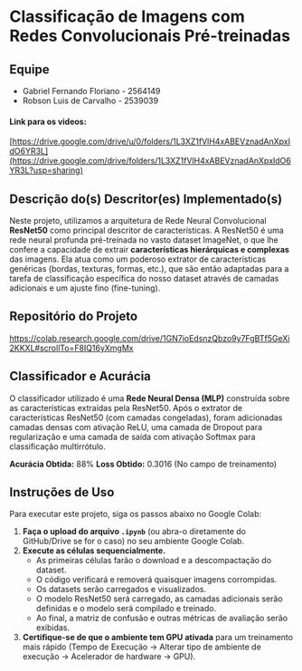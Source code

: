 # Classificação de Imagens com Redes Convolucionais Pré-treinadas

## Equipe
* Gabriel Fernando Floriano - 2564149
* Robson Luis de Carvalho - 2539039

#### Link para os videos:
[https://drive.google.com/drive/u/0/folders/1L3XZ1fVlH4xABEVznadAnXpxIdO6YR3L](https://drive.google.com/drive/folders/1L3XZ1fVlH4xABEVznadAnXpxIdO6YR3L?usp=sharing)

## Descrição do(s) Descritor(es) Implementado(s)
Neste projeto, utilizamos a arquitetura de Rede Neural Convolucional **ResNet50** como principal descritor de características. A ResNet50 é uma rede neural profunda pré-treinada no vasto dataset ImageNet, o que lhe confere a capacidade de extrair **características hierárquicas e complexas** das imagens. Ela atua como um poderoso extrator de características genéricas (bordas, texturas, formas, etc.), que são então adaptadas para a tarefa de classificação específica do nosso dataset através de camadas adicionais e um ajuste fino (fine-tuning).

## Repositório do Projeto
https://colab.research.google.com/drive/1GN7ioEdsnzQbzo9y7FgBTf5GeXi2KKXL#scrollTo=F8IQ16yXmgMx

## Classificador e Acurácia
O classificador utilizado é uma **Rede Neural Densa (MLP)** construída sobre as características extraídas pela ResNet50. Após o extrator de características ResNet50 (com camadas congeladas), foram adicionadas camadas densas com ativação ReLU, uma camada de Dropout para regularização e uma camada de saída com ativação Softmax para classificação multirrótulo.

**Acurácia Obtida:** 88%
**Loss Obtido:** 0.3016 (No campo de treinamento)

## Instruções de Uso
Para executar este projeto, siga os passos abaixo no Google Colab:

1.  **Faça o upload do arquivo `.ipynb`** (ou abra-o diretamente do GitHub/Drive se for o caso) no seu ambiente Google Colab.
2.  **Execute as células sequencialmente.**
    * As primeiras células farão o download e a descompactação do dataset.
    * O código verificará e removerá quaisquer imagens corrompidas.
    * Os datasets serão carregados e visualizados.
    * O modelo ResNet50 será carregado, as camadas adicionais serão definidas e o modelo será compilado e treinado.
    * Ao final, a matriz de confusão e outras métricas de avaliação serão exibidas.
3.  **Certifique-se de que o ambiente tem GPU ativada** para um treinamento mais rápido (Tempo de Execução -> Alterar tipo de ambiente de execução -> Acelerador de hardware -> GPU).
